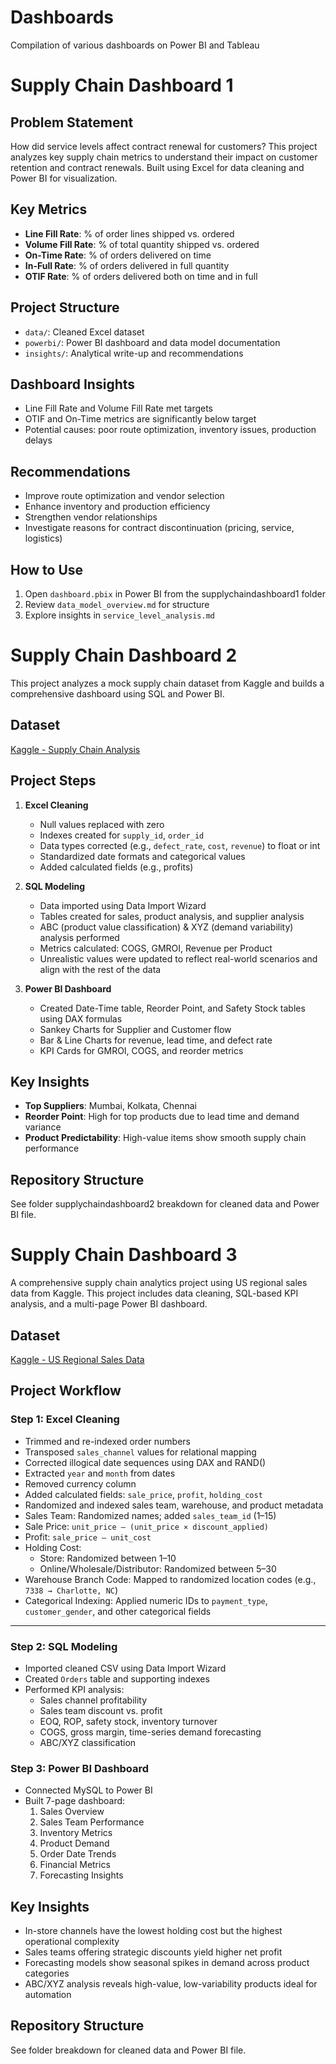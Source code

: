 # Dashboards
Compilation of various dashboards on Power BI and Tableau

# Supply Chain Dashboard 1

## Problem Statement
How did service levels affect contract renewal for customers? This project analyzes key supply chain metrics to understand their impact on customer retention and contract renewals. Built using Excel for data cleaning and Power BI for visualization.

## Key Metrics

- **Line Fill Rate**: % of order lines shipped vs. ordered
- **Volume Fill Rate**: % of total quantity shipped vs. ordered
- **On-Time Rate**: % of orders delivered on time
- **In-Full Rate**: % of orders delivered in full quantity
- **OTIF Rate**: % of orders delivered both on time and in full

## Project Structure
- `data/`: Cleaned Excel dataset
- `powerbi/`: Power BI dashboard and data model documentation
- `insights/`: Analytical write-up and recommendations

## Dashboard Insights
- Line Fill Rate and Volume Fill Rate met targets
- OTIF and On-Time metrics are significantly below target
- Potential causes: poor route optimization, inventory issues, production delays

## Recommendations
- Improve route optimization and vendor selection
- Enhance inventory and production efficiency
- Strengthen vendor relationships
- Investigate reasons for contract discontinuation (pricing, service, logistics)

## How to Use
1. Open `dashboard.pbix` in Power BI from the supplychaindashboard1 folder
2. Review `data_model_overview.md` for structure
3. Explore insights in `service_level_analysis.md`

# Supply Chain Dashboard 2

This project analyzes a mock supply chain dataset from Kaggle and builds a comprehensive dashboard using SQL and Power BI.

## Dataset
[Kaggle - Supply Chain Analysis](https://www.kaggle.com/datasets/harshsingh2209/supply-chain-analysis)

## Project Steps

1. **Excel Cleaning**
   - Null values replaced with zero
   - Indexes created for `supply_id`, `order_id`
   - Data types corrected (e.g., `defect_rate`, `cost`, `revenue`) to float or int
   - Standardized date formats and categorical values
   - Added calculated fields (e.g., profits)

2. **SQL Modeling**
   - Data imported using Data Import Wizard
   - Tables created for sales, product analysis, and supplier analysis
   - ABC (product value classification) & XYZ (demand variability) analysis performed 
   - Metrics calculated: COGS, GMROI, Revenue per Product
   - Unrealistic values were updated to reflect real-world scenarios and align with the rest of the data 

3. **Power BI Dashboard**
   - Created Date-Time table, Reorder Point, and Safety Stock tables using DAX formulas
   - Sankey Charts for Supplier and Customer flow
   - Bar & Line Charts for revenue, lead time, and defect rate
   - KPI Cards for GMROI, COGS, and reorder metrics

## Key Insights

- **Top Suppliers**: Mumbai, Kolkata, Chennai
- **Reorder Point**: High for top products due to lead time and demand variance
- **Product Predictability**: High-value items show smooth supply chain performance

## Repository Structure
See folder supplychaindashboard2 breakdown for cleaned data and Power BI file.

# Supply Chain Dashboard 3 

A comprehensive supply chain analytics project using US regional sales data from Kaggle. This project includes data cleaning, SQL-based KPI analysis, and a multi-page Power BI dashboard.

## Dataset
[Kaggle - US Regional Sales Data](https://www.kaggle.com/datasets/talhabu/us-regional-sales-data)

## Project Workflow

### Step 1: Excel Cleaning
- Trimmed and re-indexed order numbers
- Transposed `sales_channel` values for relational mapping
- Corrected illogical date sequences using DAX and RAND()
- Extracted `year` and `month` from dates
- Removed currency column
- Added calculated fields: `sale_price`, `profit`, `holding_cost`
- Randomized and indexed sales team, warehouse, and product metadata
- Sales Team: Randomized names; added `sales_team_id` (1–15)
- Sale Price: `unit_price – (unit_price × discount_applied)`
- Profit: `sale_price – unit_cost`
- Holding Cost:
  - Store: Randomized between 1–10
  - Online/Wholesale/Distributor: Randomized between 5–30
- Warehouse Branch Code: Mapped to randomized location codes (e.g., `7338 → Charlotte, NC`)
- Categorical Indexing: Applied numeric IDs to `payment_type`, `customer_gender`, and other categorical fields
---

### Step 2: SQL Modeling
- Imported cleaned CSV using Data Import Wizard
- Created `Orders` table and supporting indexes
- Performed KPI analysis:
  - Sales channel profitability
  - Sales team discount vs. profit
  - EOQ, ROP, safety stock, inventory turnover
  - COGS, gross margin, time-series demand forecasting
  - ABC/XYZ classification

### Step 3: Power BI Dashboard
- Connected MySQL to Power BI
- Built 7-page dashboard:
  1. Sales Overview
  2. Sales Team Performance
  3. Inventory Metrics
  4. Product Demand
  5. Order Date Trends
  6. Financial Metrics
  7. Forecasting Insights

## Key Insights
- In-store channels have the lowest holding cost but the highest operational complexity
- Sales teams offering strategic discounts yield higher net profit
- Forecasting models show seasonal spikes in demand across product categories
- ABC/XYZ analysis reveals high-value, low-variability products ideal for automation

## Repository Structure
See folder breakdown for cleaned data and Power BI file.
